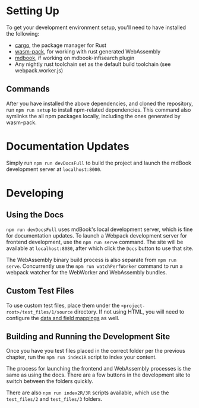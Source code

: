 # Setting Up

To get your development environment setup, you'll need to have installed the following:
- [cargo](https://crates.io/), the package manager for Rust
- [wasm-pack](https://github.com/rustwasm/wasm-pack), for working with rust generated WebAssembly
- [mdbook](https://rust-lang.github.io/mdBook/), if working on mdbook-infisearch plugin
- Any nightly rust toolchain set as the default build toolchain (see webpack.worker.js)

## Commands

After you have installed the above dependencies, and cloned the repository, run `npm run setup` to install npm-related dependencies. This command also symlinks the all npm packages locally, including the ones generated by wasm-pack.

# Documentation Updates

Simply run `npm run devDocsFull` to build the project and launch the mdBook development server at `localhost:8000`.

# Developing

## Using the Docs

`npm run devDocsFull` uses mdBook's local development server, which is fine for documentation updates. To launch a Webpack development server for frontend development, use the `npm run serve` command. The site will be available at `localhost:8080`, after which click the `Docs` button to use that site.

The WebAssembly binary build process is also separate from `npm run serve`. Concurrently use the `npm run watchPerfWorker` command to run a webpack watcher for the WebWorker and WebAssembly bundles.

## Custom Test Files

To use custom test files, place them under the `<project-root>/test_files/1/source` directory. If not using HTML, you will need to configure the [data and field mappings](./docs/src/indexer/fields.md) as well.

## Building and Running the Development Site

Once you have you test files placed in the correct folder per the previous chapter, run the `npm run index1R` script to index your content.

The process for launching the frontend and WebAssembly processes is the same as using the docs. There are a few buttons in the development site to switch between the folders quickly.

There are also `npm run index2R/3R` scripts available, which use the `test_files/2` and `test_files/3` folders. 
